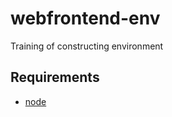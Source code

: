 # webfrontend-env
Training of constructing environment

## Requirements

* [node](https://nodejs.org/en/)